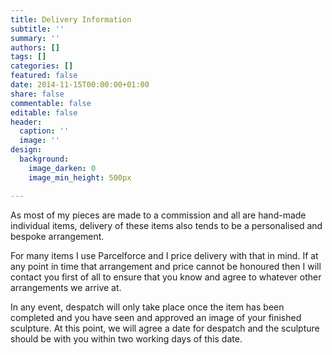 ```yaml
---
title: Delivery Information
subtitle: ''
summary: ''
authors: []
tags: []
categories: []
featured: false
date: 2014-11-15T00:00:00+01:00
share: false
commentable: false
editable: false
header:
  caption: ''
  image: ''
design:
  background:
    image_darken: 0
    image_min_height: 500px

---
```

As most of my pieces are made to a commission and all are hand-made individual items, 
delivery of these items also tends to be a personalised and bespoke arrangement.

For many items I use Parcelforce and I price delivery with that in mind. If at any 
point in time that arrangement and price cannot be honoured then I will contact 
you first of all to ensure that you know and agree to whatever other arrangements we arrive at.

In any event, despatch will only take place once the item has been completed 
and you have seen and approved an image of your finished sculpture. At this point, 
we will agree a date for despatch and the sculpture should be with you within 
two working days of this date.